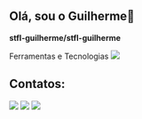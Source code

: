 ## Olá, sou o Guilherme👋

**stfl-guilherme/stfl-guilherme**

Ferramentas e Tecnologias
<img src="https://cdn.jsdelivr.net/gh/devicons/devicon@latest/icons/photoshop/photoshop-original.svg" />

## Contatos:
<div>
<a href="https://instagram.com/stfl_guilherme" target="_blank"><img loading="lazy" src="https://img.shields.io/badge/-Instagram-%23E4405F?style=for-the-badge&logo=instagram&logoColor=white" target="_blank"></a>
<a href = "mailto:stefanelloguilherme12@gmail.com"><img loading="lazy" src="https://img.shields.io/badge/Gmail-D14836?style=for-the-badge&logo=gmail&logoColor=white" target="_blank"></a>
<a href="https://www.linkedin.com/in/guilherme-stefanello-913509368" target="_blank"><img loading="lazy" src="https://img.shields.io/badge/-LinkedIn-%230077B5?style=for-the-badge&logo=linkedin&logoColor=white" target="_blank"></a>   
</div>

